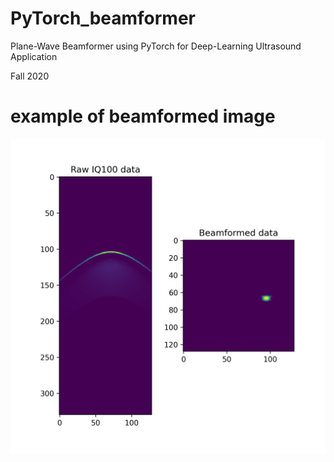 # PyTorch_beamformer

Plane-Wave Beamformer using PyTorch for Deep-Learning Ultrasound Application

Fall 2020

# example of beamformed image

![alt text](https://github.com/paxing/PyTorch_beamformer/blob/main/figures/exemple_beamformed.png?raw=true)
